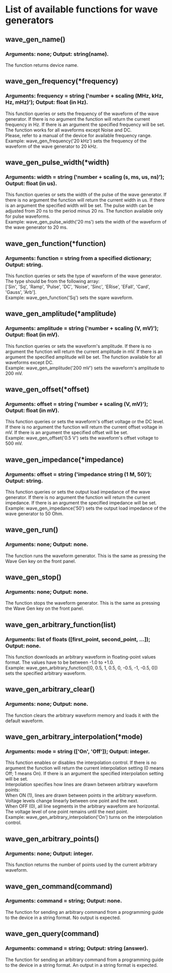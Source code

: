 # List of available functions for wave generators

## wave_gen_name()
### Arguments: none; Output: string(name).
The function returns device name.
## wave_gen_frequency(\*frequency)
### Arguments: frequency = string ('number + scaling (MHz, kHz, Hz, mHz)'); Output: float (in Hz).
This function queries or sets the frequency of the waveform of the wave generator. If there is no argument the function will return the current frequency in Hz. If there is an argument the specified frequency will be set. The function works for all waveforms except Noise and DC.<br/>
Please, refer to a manual of the device for available frequency range.<br/>
Example: wave_gen_frequency('20 kHz') sets the frequency of the waveform of the wave generator to 20 kHz.
## wave_gen_pulse_width(\*width)
### Arguments: width = string ('number + scaling (s, ms, us, ns)'); Output: float (in us).
This function queries or sets the width of the pulse of the wave generator. If there is no argument the function will return the current width in us. If there is an argument the specified width will be set. The pulse width can be adjusted from 20 ns to the period minus 20 ns. The function available only for pulse waveforms.<br/>
Example: wave_gen_pulse_width('20 ms') sets the width of the waveform of the wave generator to 20 ms.
## wave_gen_function(\*function)
### Arguments: function = string from a specified dictionary; Output: string.
This function queries or sets the type of waveform of the wave generator. The type should be from the following array:<br/>
['Sin', 'Sq', 'Ramp', 'Pulse', 'DC', 'Noise', 'Sinc', 'ERise', 'EFall', 'Card', 'Gauss', 'Arb'].<br/>
Example: wave_gen_function('Sq') sets the sqare waveform.
## wave_gen_amplitude(\*amplitude)
### Arguments: amplitude = string ('number + scaling (V, mV)'); Output: float (in mV).
This function queries or sets the waveform's amplitude. If there is no argument the function will return the current amplitude in mV. If there is an argument the specified amplitude will be set. The function available for all waveforms except DC.<br/>
Example: wave_gen_amplitude('200 mV') sets the waveform's amplitude to 200 mV.
## wave_gen_offset(\*offset)
### Arguments: offset = string ('number + scaling (V, mV)'); Output: float (in mV).
This function queries or sets the waveform's offset voltage or the DC level. If there is no argument the function will return the current offset voltage in mV. If there is an argument the specified offset will be set.<br/>
Example: wave_gen_offset('0.5 V') sets the waveform's offset voltage to 500 mV.
## wave_gen_impedance(\*impedance)
### Arguments: offset = string ('impedance string (1 M, 50)'); Output: string.
This function queries or sets the output load impedance of the wave generator. If there is no argument the function will return the current impedance. If there is an argument the specified impedance will be set.<br/>
Example: wave_gen_impedance('50') sets the output load impedance of the wave generator to 50 Ohm.
## wave_gen_run()
### Arguments: none; Output: none.
The function runs the waveform generator. This is the same as pressing the Wave Gen key on the front panel.
## wave_gen_stop()
### Arguments: none; Output: none.
The function stops the waveform generator. This is the same as pressing the Wave Gen key on the front panel.
## wave_gen_arbitrary_function(list)
### Arguments: list of floats ([first_point, second_point, ...]); Output: none.
This function downloads an arbitrary waveform in floating-point values format. The values have to be between -1.0 to +1.0.<br/>
Example: wave_gen_arbitrary_function([0, 0.5, 1, 0.5, 0, -0.5, -1, -0.5, 0]) sets the specified arbitrary waveform.
## wave_gen_arbitrary_clear()
### Arguments: none; Output: none.
The function clears the arbitrary waveform memory and loads it with the default waveform.
## wave_gen_arbitrary_interpolation(\*mode)
### Arguments: mode = string (['On', 'Off']); Output: integer.
This function enables or disables the interpolation control. If there is no argument the function will return the current interpolation setting (0 means Off; 1 means On). If there is an argument the specified interpolation setting will be set.<br/>
Interpolation specifies how lines are drawn between arbitrary waveform points:<br/>
When ON (1), lines are drawn between points in the arbitrary waveform. Voltage levels change linearly between one point and the next.<br/>
When OFF (0), all line segments in the arbitrary waveform are horizontal. The voltage level of one point remains until the next point.<br/>
Example: wave_gen_arbitrary_interpolation('On') turns on the interpolation control.
## wave_gen_arbitrary_points()
### Arguments: none; Output: integer.
This function returns the number of points used by the current arbitrary waveform.
## wave_gen_command(command)
### Arguments: command = string; Output: none.
The function for sending an arbitrary command from a programming guide to the device in a string format. No output is expected.<br/>
## wave_gen_query(command)
### Arguments: command = string; Output: string (answer).
The function for sending an arbitrary command from a programming guide to the device in a string format. An output in a string format is expected.<br/>